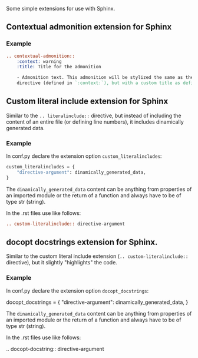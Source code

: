 
Some simple extensions for use with Sphinx.

## Contextual admonition extension for Sphinx

### Example

```rst
.. contextual-admonition::
    :context: warning
    :title: Title for the admonition

    - Admonition text. This admonition will be stylized the same as the `.. warning::`
    directive (defined in `:context:`), but with a custom title as defined by `:title:`.
```

## Custom literal include extension for Sphinx

Similar to the `.. literalinclude::` directive, but instead of including the content of
an entire file (or defining line numbers), it includes dinamically generated data.

### Example

In conf.py declare the extension option `custom_literalincludes`:

```python
custom_literalincludes = {
    "directive-argument": dinamically_generated_data,
}
```

The `dinamically_generated_data` content can be anything from properties of an imported
module or the return of a function and always have to be of type str (string).

In the .rst files use like follows:

```rst
.. custom-literalinclude:: directive-argument
```

## docopt docstrings extension for Sphinx.

Similar to the custom literal include extension (`.. custom-literalinclude::` directive), but it slightly "highlights" the code.

### Example

In conf.py declare the extension option `docopt_docstrings`:

docopt_docstrings = {
    "directive-argument": dinamically_generated_data,
}

The `dinamically_generated_data` content can be anything from properties of an imported
module or the return of a function and always have to be of type str (string).

In the .rst files use like follows:

.. docopt-docstring:: directive-argument
